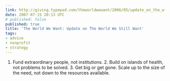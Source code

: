 ```yaml
---
link: http://giving.typepad.com/theworldwewant/2006/05/update_on_the_w.html
date: 2007-07-15 20:13 UTC
# published: false
published: true
title: 'The World We Want: Update on The World We Still Want'
tags:
- advice
- nonprofit
- strategy
---
```


1. Fund extraordinary people, not institutions.
   2. Build on islands of health, not problems to be solved.
   3. Get big or get gone. Scale up to the size of the need, not down to the resources available.
